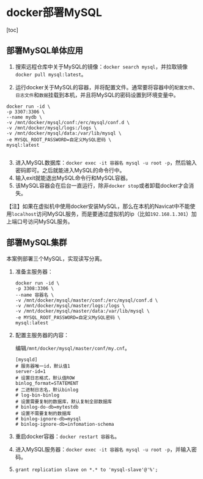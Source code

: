 # docker部署MySQL

[toc]



## 部署MySQL单体应用

1. 搜索远程仓库中关于MySQL的镜像：`docker search mysql`，并拉取镜像`docker pull mysql:latest`。

2. 运行docker关于MySQL的容器，并将配置文件。通常要将容器中的`配置文件`、`日志文件`和`数据`挂载到本机，并且将MySQL的密码设置到环境变量中。

```shell
docker run -id \
-p 3307:3306 \
--name mydb \
-v /mnt/docker/mysql/conf:/erc/mysql/conf.d \
-v /mnt/docker/mysql/logs:/logs \
-v /mnt/docker/mysql/data:/var/lib/mysql \
-e MYSQL_ROOT_PASSWORD=自定义MySQL密码 \
mysql:latest


```

3. 进入MySQL数据库：`docker exec -it 容器名 mysql -u root -p`，然后输入密码即可。之后就能进入MySQL的命令行中。
4. 输入exit就能退出MySQL命令行和MySQL容器。
5. 该MySQL容器会在后台一直运行，除非`docker stop`或者卸载docker才会消失。

【注】如果在虚拟机中使用docker安装MySQL，那么在本机的Navicat中不能使用`localhost`访问MySQL服务，而是要通过虚拟机的ip（比如`192.168.1.301`）加上端口号访问MySQL服务。



## 部署MySQL集群

本案例部署三个MySQL，实现读写分离。

1. 准备主服务器：

   ```
   docker run -id \
   -p 3308:3306 \
   --name 容器名 \
   -v /mnt/docker/mysql/master/conf:/erc/mysql/conf.d \
   -v /mnt/docker/mysql/master/logs:/logs \
   -v /mnt/docker/mysql/master/data:/var/lib/mysql \
   -e MYSQL_ROOT_PASSWORD=自定义MySQL密码 \
   mysql:latest
   ```

2. 配置主服务器的内容：

   编辑`/mnt/docker/mysql/master/conf/my.cnf`。

   ```
   [mysqld]
   # 服务器唯一id，默认值1
   server-id=1
   # 设置日志格式，默认值ROW
   binlog_format=STATEMENT
   # 二进制日志名，默认binlog
   # log-bin-binlog
   # 设置需要复制的数据库，默认复制全部数据库
   # binlog-do-db=mytestdb
   # 设置不需要复制的数据库
   # binlog-ignore-db=mysql
   # binlog-ignore-db=infomation-schema
   ```

3. 重启docker容器：`docker restart 容器名`。

4. 进入MySQL服务器：`docker exec -it 容器名 mysql -u root -p`，并输入密码。

5. `grant replication slave on *.* to 'mysql-slave'@'%';`


